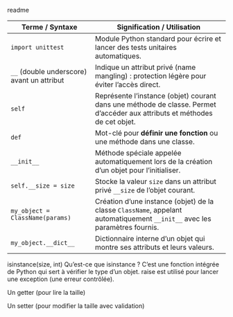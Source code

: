 readme

| Terme / Syntaxe                            | Signification / Utilisation                                                                                                |
| ------------------------------------------ | -------------------------------------------------------------------------------------------------------------------------- |
| `import unittest`                          | Module Python standard pour écrire et lancer des tests unitaires automatiques.                                             |
| `__` (double underscore) avant un attribut | Indique un attribut privé (name mangling) : protection légère pour éviter l’accès direct.                                  |
| `self`                                     | Représente l’instance (objet) courant dans une méthode de classe. Permet d’accéder aux attributs et méthodes de cet objet. |
| `def`                                      | Mot-clé pour **définir une fonction** ou une méthode dans une classe.                                                      |
| `__init__`                                 | Méthode spéciale appelée automatiquement lors de la création d’un objet pour l’initialiser.                                |
| `self.__size = size`                       | Stocke la valeur `size` dans un attribut privé `__size` de l’objet courant.                                                |
| `my_object = ClassName(params)`            | Création d’une instance (objet) de la classe `ClassName`, appelant automatiquement `__init__` avec les paramètres fournis. |
| `my_object.__dict__`                       | Dictionnaire interne d’un objet qui montre ses attributs et leurs valeurs.                                                 |

isinstance(size, int)
Qu’est-ce que isinstance ?
 C’est une fonction intégrée de Python qui sert à vérifier le type d’un objet.
raise est utilisé pour lancer une exception (une erreur contrôlée).


Un getter (pour lire la taille)

Un setter (pour modifier la taille avec validation)